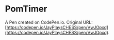 # PomTimer

A Pen created on CodePen.io. Original URL: [https://codepen.io/JayPlaysCHESS/pen/VwJOpxd](https://codepen.io/JayPlaysCHESS/pen/VwJOpxd).

